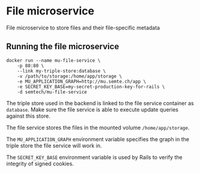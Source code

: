 # File microservice
File microservice to store files and their file-specific metadata

## Running the file microservice
    docker run --name mu-file-service \
        -p 80:80 \
        --link my-triple-store:database \
        -v /path/to/storage:/home/app/storage \
        -e MU_APPLICATION_GRAPH=http://mu.semte.ch/app \
        -e SECRET_KEY_BASE=my-secret-production-key-for-rails \ 
        -d semtech/mu-file-service

The triple store used in the backend is linked to the file service container as `database`. Make sure the file service is able to execute update queries against this store.

The file service stores the files in the mounted volume `/home/app/storage`.

The `MU_APPLICATION_GRAPH` environment variable specifies the graph in the triple store the file service will work in.

The `SECRET_KEY_BASE` environment variable is used by Rails to verify the integrity of signed cookies.
